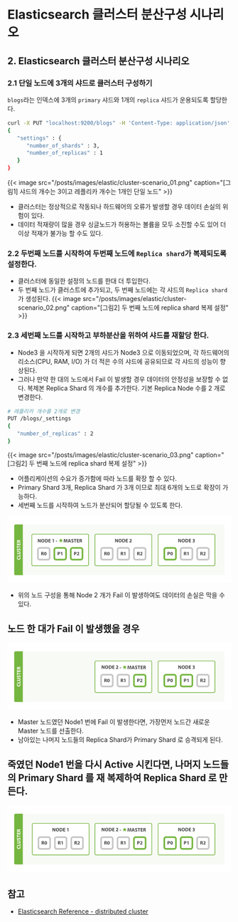 # Elasticsearch 클러스터 분산구성 시나리오


## 2. Elasticsearch 클러스터 분산구성 시나리오

### 2.1 단일 노드에 3개의 샤드로 클러스터 구성하기
`blogs`라는 인덱스에 3개의 `primary` 샤드와 1개의 `replica` 샤드가 운용되도록 할당한다.

```bash
curl -X PUT "localhost:9200/blogs" -H 'Content-Type: application/json' -d
{
   "settings" : {
      "number_of_shards" : 3,
      "number_of_replicas" : 1
   }
}
```

{{< image src="/posts/images/elastic/cluster-scenario_01.png" caption="[그림1] 샤드의 개수는 3이고 레플리카 개수는 1개인 단일 노드"  >}}
- 클러스터는 정상적으로 작동되나 하드웨어의 오류가 발생할 경우 데이터 손실의 위험이 있다.
- 데이터 적재량이 많을 경우 싱글노드가 허용하는 볼륨을 모두 소진할 수도 있어 더이상 적재가 불가능 할 수도 있다.

### 2.2 두번째 노드를 시작하여 두번째 노드에 `Replica shard`가 복제되도록 설정한다.
- 클러스터에 동일한 설정의 노드를 한대 더 투입한다.
- 두 번째 노드가 클러스트에 추가되고, 두 번째 노드에는 각 샤드의 `Replica shard`가 생성된다.
{{< image src="/posts/images/elastic/cluster-scenario_02.png" caption="[그림2] 두 번째 노드에 replica shard 복제 설정"  >}}

### 2.3 세번째 노드를 시작하고 부하분산을 위하여 샤드를 재할당 한다.
- Node3 을 시작하게 되면 2개의 샤드가 Node3 으로 이동되었으며, 각 하드웨어의 리소스(CPU, RAM, I/O) 가 더 적은 수의 샤드에 공유되므로 각 샤드의 성능이 향상된다.
- 그러나 만약 한 대의 노드에서 Fail 이 발생할 경우 데이터의 안정성을 보장할 수 없다. 복제본 Replica Shard 의 개수를 추가한다. 기본 Replica Node 수를 2 개로 변경한다.

```bash
# 레플리카 개수를 2개로 변경
PUT /blogs/_settings
{
   "number_of_replicas" : 2
}
```

{{< image src="/posts/images/elastic/cluster-scenario_03.png" caption="[그림2] 두 번째 노드에 replica shard 복제 설정"  >}}

+ 어플리케이션의 수요가 증가함에 따라 노드를 확장 할 수 있다.
+ Primary Shard 3개, Replica Shard 가 3개 이므로 최대 6개의 노드로 확장이 가능하다.
+ 세번째 노드를 시작하여 노드가 분산되어 할당될 수 있도록 한다.



![image](/categories/images/elastic/cluster-scenario_04.png)

+ 위의 노드 구성을 통해 Node 2 개가 Fail 이 발생하여도 데이터의 손실은 막을 수 있다.

## 노드 한 대가 Fail 이 발생했을 경우
![image](/categories/images/elastic/cluster-scenario_05.png)

+ Master 노드였던 Node1 번에 Fail 이 발생한다면, 가장먼저 노드간 새로운 Master 노드를 선출한다.
+ 남아있는 나머지 노드들의 Replica Shard가 Primary Shard 로 승격되게 된다.

## 죽였던 Node1 번을 다시 Active 시킨다면, 나머지 노드들의 Primary Shard 를 재 복제하여 Replica Shard 로 만든다.
![image](/categories/images/elastic/cluster-scenario_06.png)

## 참고
+ [Elasticsearch Reference - distributed cluster](https://www.elastic.co/guide/en/elasticsearch/guide/2.x/distributed-cluster.html)
    

